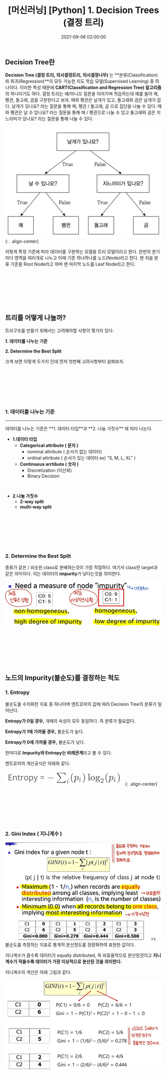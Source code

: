 ﻿---
title: "[머신러닝] [Python] 1. Decision Trees (결정 트리)"
date: 2021-09-06 02:00:00
categories:
- 머신러닝
tags:
- 머신러닝
- 
---

## Decision Tree란

**Decision Tree (결정 트리, 의사결정트리, 의사결정나무)** 는 **분류(Classification)와 회귀(Regression)**이 모두 가능한 지도 학습 모델(Supervised Learning) 중 하나이다. 이러한 특성 때문에 **CART(Classification and Regression Tree) 알고리즘**의 하나이기도 하다. 결정 트리는 예/아니오 질문을 이어가며 학습하는데 예를 들어 매, 펭귄, 돌고래, 곰을 구분한다고 보자. 매와 펭귄은 날개가 있고, 돌고래와 곰은 날개가 없다. 날개가 있나요? 라는 질문을 통해 매, 펭귄 / 돌고래, 곰 으로 집단을 나눌 수 있다. 매와 펭귄은 날 수 있나요? 라는 질문을 통해 매 / 펭귄으로 나눌 수 있고 돌고래와 곰은 지느러미가 있나요? 라는 질문을 통해 나눌 수 있다.

![DecisionTree](https://github.com/idkim97/idkim97.github.io/blob/master/img/%EA%B2%B0%EC%A0%95%ED%8A%B8%EB%A6%AC.png?raw=true)
{: . align-center}

이렇게 특정 기준에 따라 데이터를 구분하는 모델을 트리 모델이라고 한다. 한번의 분기마다 영역을 여러개로 나누고 이때 기준 하나하나를 노드(Node)라고 한다. 맨 처음 분류 기준을 Root Node라고 하며 맨 마지막 노드를 Leaf Node라고 한다.

<br><br><br><br><br><br>

## 트리를 어떻게 나눌까?
트리구조를 만들기 위해서는 고려해야할 사항이 몇가지 있다.
<br>

**1. 데이터를 나누는 기준**
		
**2. Determine the Best Split**

크게 보면 이렇게 두가지 인데 먼저 첫번째 고려사항부터 살펴보자.

<br><br><br><br><br><br>

### 1. 데이터를 나누는 기준
<hr>
데이터를 나누는 기준은 **1. 데이터 타입**과 **2. 나눌 가짓수** 에 따라 나눈다.

- **1.데이터 타입**
	 - **Categorical attribute ( 문자 )**
		 - nominal attribute ( 순서가 없는 데이터)
		 - ordinal attribute ( 순서가 있는 데이터 ex) "S, M, L, XL" )	 
	 -  **Continuous arrtibute ( 숫자 )**
		 - Discretization (이산화)
		 - Binary Decision

<br>


- **2.나눌 가짓수**
	- **2-way split**
	- **multi-way split**

<br><br><br><br><br><br>

### 2. Determine the Best Split 
종류가 같은 / 비슷한 class로 분배하는것이 가장 적절하다. 여기서 class란 target과 같은 의미이다. 이는 데이터의 **impurity**가 낮다는것을 의미한다.

![enter image description here](https://github.com/idkim97/idkim97.github.io/blob/master/img/split.jpg?raw=true)

<br><br><br><br><br><br>

## 노드의 Impurity(불순도)를 결정하는 척도

### 1. Entropy
불순도를 수치화한 지표 중 하나이며 엔트로피의 값에 따라 Decision Tree의 분류가 일어난다.

**Entropy가 0일 경우,** 개체의 속성이 모두 동일하다. 즉 분류가 필요없다.

**Entropy가 1에 가까울 경우,** 불순도가 높다.

**Entropy가 0에 가까울 경우,** 불순도가 낮다.

한마디로 **Impurity와 Entropy는 비례관계**라고 볼 수 있다.

엔트로피의 계산공식은 아래와 같다.

![image](https://github.com/idkim97/idkim97.github.io/blob/master/img/entropy.png?raw=true)
{: .align-center}

<br><br><br><br><br><br>

### 2. Gini Index ( 지니계수 )
![enter image description here](https://github.com/idkim97/idkim97.github.io/blob/master/img/gini1.jpg?raw=true)
불순도를 측정하는 지표로 통계적 분산정도를 정량화하여 표현한 값이다.

지니계수가 클수록 데이터가 equally distributed, 즉 비효율적으로 분산된것이고
**지니계수가 작을수록 데이터가 가장 이상적으로 분산된 것을 의미한다.**

지니계수의 계산은 아래 그림과 같다.

![enter image description here](https://github.com/idkim97/idkim97.github.io/blob/master/img/gini2.jpg?raw=true)


